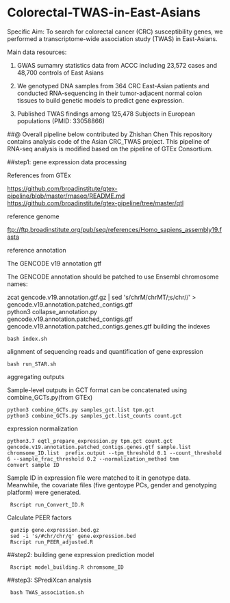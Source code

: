 # Colorectal-TWAS-in-East-Asians

Specific Aim: To search for colorectal cancer (CRC) susceptibility genes, we performed a transcriptome-wide association study (TWAS) in East-Asians. 

Main data resources:

1. GWAS sumamry statistics data from ACCC including 23,572 cases and 48,700 controls of East Asians

2. We genotyped DNA samples from 364 CRC East-Asian patients and conducted RNA-sequencing in their tumor-adjacent normal colon tissues to build genetic models to predict gene expression. 

3. Published TWAS findings among 125,478 Subjects in European populations (PMID: 33058866)

##@ Overall pipeline below contributed by Zhishan Chen
This repository contains analysis code of the Asian CRC_TWAS project.
This pipeline of RNA-seq analysis is modified based on the pipeline of GTEx Consortium.

##step1: gene expression data processing

References from GTEx

https://github.com/broadinstitute/gtex-pipeline/blob/master/rnaseq/README.md https://github.com/broadinstitute/gtex-pipeline/tree/master/qtl

reference genome

ftp://ftp.broadinstitute.org/pub/seq/references/Homo_sapiens_assembly19.fasta

reference annotation

The GENCODE v19 annotation gtf

The GENCODE annotation should be patched to use Ensembl chromosome names:

zcat gencode.v19.annotation.gtf.gz | sed 's/chrM/chrMT/;s/chr//' > gencode.v19.annotation.patched_contigs.gtf   
python3 collapse_annotation.py gencode.v19.annotation.patched_contigs.gtf gencode.v19.annotation.patched_contigs.genes.gtf
building the indexes

```
bash index.sh
```
alignment of sequencing reads and quantification of gene expression
```
bash run_STAR.sh
```
aggregating outputs

Sample-level outputs in GCT format can be concatenated using combine_GCTs.py(from GTEx)
```
python3 combine_GCTs.py samples_gct.list tpm.gct
python3 combine_GCTs.py samples_gct.list_counts count.gct
```
expression normalization
```
python3.7 eqtl_prepare_expression.py tpm.gct count.gct gencode.v19.annotation.patched_contigs.genes.gtf sample.list chromsome_ID.list  prefix.output --tpm_threshold 0.1 --count_threshold 6 --sample_frac_threshold 0.2 --normalization_method tmm
convert sample ID
```
Sample ID in expression file were matched to it in genotype data. Meanwhile, the covariate files (five gentoype PCs, gender and genotyping platform) were generated.
```
 Rscript run_Convert_ID.R
```
 Calculate PEER factors
```
 gunzip gene.expression.bed.gz
 sed -i 's/#chr/chr/g' gene.expression.bed
 Rscript run_PEER_adjusted.R
```
 ##step2: building gene expression prediction model
```
 Rscript model_building.R chromsome_ID
```
 ##step3: SPrediXcan analysis
```
 bash TWAS_association.sh
```
